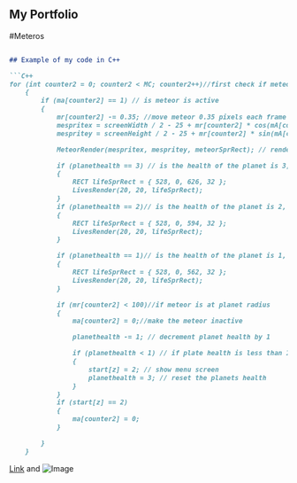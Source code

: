 ## My Portfolio

#Meteros
```markdown

## Example of my code in C++

```C++
for (int counter2 = 0; counter2 < MC; counter2++)//first check if meteor is active
	{
		if (ma[counter2] == 1) // is meteor is active
		{
			mr[counter2] -= 0.35; //move meteor 0.35 pixels each frame
			mespritex = screenWidth / 2 - 25 + mr[counter2] * cos(mA[counter2]); //set location of x and y
			mespritey = screenHeight / 2 - 25 + mr[counter2] * sin(mA[counter2]);

			MeteorRender(mespritex, mespritey, meteorSprRect); // render meteors

			if (planethealth == 3) // is the health of the planet is 3, display 3 lives
			{
				RECT lifeSprRect = { 528, 0, 626, 32 };
				LivesRender(20, 20, lifeSprRect);
			}
			if (planethealth == 2)// is the health of the planet is 2, display 2 lives
			{
				RECT lifeSprRect = { 528, 0, 594, 32 };
				LivesRender(20, 20, lifeSprRect);
			}

			if (planethealth == 1)// is the health of the planet is 1, display 1 life
			{
				RECT lifeSprRect = { 528, 0, 562, 32 };
				LivesRender(20, 20, lifeSprRect);
			}

			if (mr[counter2] < 100)//if meteor is at planet radius
			{
				ma[counter2] = 0;//make the meteor inactive	

				planethealth -= 1; // decrement planet health by 1

				if (planethealth < 1) // if plate health is less than 1
				{
					start[z] = 2; // show menu screen
					planethealth = 3; // reset the planets health
				}
			}
			if (start[z] == 2)
			{
				ma[counter2] = 0;
			}

		}
	}
```

[Link](https://github.com/Dimpo10/dimpo10.github.io/blob/master/Portfolio/Meteors/Report.pdf) and ![Image](src)
```
